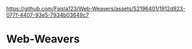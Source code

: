 

https://github.com/Faisla123/Web-Weavers/assets/52196401/1912d923-077f-4407-93e5-7934b03649c7

# Web-Weavers
